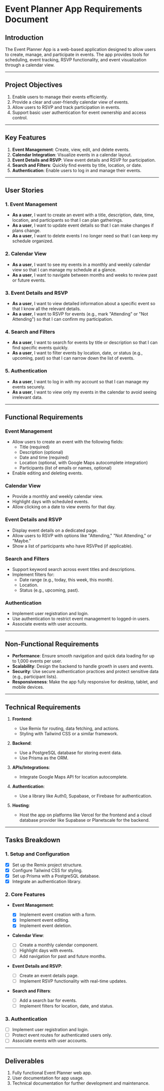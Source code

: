 # Event Planner App Requirements Document

## **Introduction**

The Event Planner App is a web-based application designed to allow users to create, manage, and participate in events. The app provides tools for scheduling, event tracking, RSVP functionality, and event visualization through a calendar view.

---

## **Project Objectives**

1. Enable users to manage their events efficiently.
2. Provide a clear and user-friendly calendar view of events.
3. Allow users to RSVP and track participation in events.
4. Support basic user authentication for event ownership and access control.

---

## **Key Features**

1. **Event Management**: Create, view, edit, and delete events.
2. **Calendar Integration**: Visualize events in a calendar layout.
3. **Event Details and RSVP**: View event details and RSVP for participation.
4. **Search and Filters**: Quickly find events by title, location, or date.
5. **Authentication**: Enable users to log in and manage their events.

---

## **User Stories**

### **1. Event Management**

- **As a user**, I want to create an event with a title, description, date, time, location, and participants so that I can plan gatherings.
- **As a user**, I want to update event details so that I can make changes if plans change.
- **As a user**, I want to delete events I no longer need so that I can keep my schedule organized.

### **2. Calendar View**

- **As a user**, I want to see my events in a monthly and weekly calendar view so that I can manage my schedule at a glance.
- **As a user**, I want to navigate between months and weeks to review past or future events.

### **3. Event Details and RSVP**

- **As a user**, I want to view detailed information about a specific event so that I know all the relevant details.
- **As a user**, I want to RSVP for events (e.g., mark "Attending" or "Not Attending") so that I can confirm my participation.

### **4. Search and Filters**

- **As a user**, I want to search for events by title or description so that I can find specific events quickly.
- **As a user**, I want to filter events by location, date, or status (e.g., upcoming, past) so that I can narrow down the list of events.

### **5. Authentication**

- **As a user**, I want to log in with my account so that I can manage my events securely.
- **As a user**, I want to view only my events in the calendar to avoid seeing irrelevant data.

---

## **Functional Requirements**

### **Event Management**

- Allow users to create an event with the following fields:
  - Title (required)
  - Description (optional)
  - Date and time (required)
  - Location (optional, with Google Maps autocomplete integration)
  - Participants (list of emails or names, optional)
- Enable editing and deleting events.

### **Calendar View**

- Provide a monthly and weekly calendar view.
- Highlight days with scheduled events.
- Allow clicking on a date to view events for that day.

### **Event Details and RSVP**

- Display event details on a dedicated page.
- Allow users to RSVP with options like "Attending," "Not Attending," or "Maybe."
- Show a list of participants who have RSVPed (if applicable).

### **Search and Filters**

- Support keyword search across event titles and descriptions.
- Implement filters for:
  - Date range (e.g., today, this week, this month).
  - Location.
  - Status (e.g., upcoming, past).

### **Authentication**

- Implement user registration and login.
- Use authentication to restrict event management to logged-in users.
- Associate events with user accounts.

---

## **Non-Functional Requirements**

- **Performance**: Ensure smooth navigation and quick data loading for up to 1,000 events per user.
- **Scalability**: Design the backend to handle growth in users and events.
- **Security**: Use secure authentication practices and protect sensitive data (e.g., participant lists).
- **Responsiveness**: Make the app fully responsive for desktop, tablet, and mobile devices.

---

## **Technical Requirements**

1. **Frontend**:

   - Use Remix for routing, data fetching, and actions.
   - Styling with Tailwind CSS or a similar framework.

2. **Backend**:

   - Use a PostgreSQL database for storing event data.
   - Use Prisma as the ORM.

3. **APIs/Integrations**:

   - Integrate Google Maps API for location autocomplete.

4. **Authentication**:

   - Use a library like Auth0, Supabase, or Firebase for authentication.

5. **Hosting**:
   - Host the app on platforms like Vercel for the frontend and a cloud database provider like Supabase or Planetscale for the backend.

---

## **Tasks Breakdown**

### **1. Setup and Configuration**

- [x] Set up the Remix project structure.
- [x] Configure Tailwind CSS for styling.
- [x] Set up Prisma with a PostgreSQL database.
- [x] Integrate an authentication library.

### **2. Core Features**

- **Event Management**:

  - [x] Implement event creation with a form.
  - [x] Implement event editing.
  - [x] Implement event deletion.

- **Calendar View**:

  - [ ] Create a monthly calendar component.
  - [ ] Highlight days with events.
  - [ ] Add navigation for past and future months.

- **Event Details and RSVP**:

  - [ ] Create an event details page.
  - [ ] Implement RSVP functionality with real-time updates.

- **Search and Filters**:
  - [ ] Add a search bar for events.
  - [ ] Implement filters for location, date, and status.

### **3. Authentication**

- [ ] Implement user registration and login.
- [ ] Protect event routes for authenticated users only.
- [ ] Associate events with user accounts.

---

## **Deliverables**

1. Fully functional Event Planner web app.
2. User documentation for app usage.
3. Technical documentation for further development and maintenance.
